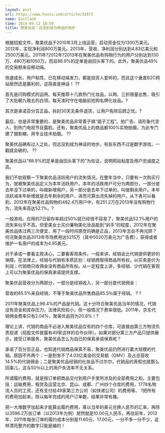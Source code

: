 ```yaml
---
layout: post
url: https://www.huxiu.com/article/31672
name: Eastland
time: 2014-04-12 18:59
title: 聚美优品：远没到成为神话的地步
---
```

根据招股文件，聚美优品于2010年3月上线运营，启动资金仅为1300万美元。2012年，实现净利润800万美元。2013年，营收、净利润分别达到4.83亿美元和2500万美元。2011年?2012年?2013年在聚美优品有购物行为的用户分别达到130万、480万和1050万。而且88.9%的定单是由回头客下的。此外，聚美优品49%的交易额来自移动端。

快速成长、用户粘性、已在移动端发力，都是投资人爱听的，而且这个垂直B2C网站居然还是赢利的，这简直是神话！ ??

首先是闪购模式的运用。每天推荐十几款热门化妆品，以两、三折限量出售，吸引了大批朝九晚五的白领，每天准时守在电脑前抢购名牌化妆品。?

其次是承诺百分百正品，拆封30天无条件退货，让用户免除后顾之忧。?

最后，也是非常重要的，是聚美优品非常善于搞“面子工程”。拍广告、请形象代言人、到热门电视节目露脸。还有，聚美优品上的商品都100%实物拍摄，为此专门建了摄影棚，用专业技术拍摄。 ??

聚美优品确有过人之处，但远没到成为神话的地步。有些东西不过是数字游戏，一戳就会破的。 ??

聚美优品以“88.9%的定单是由回头客下的”为佐证，说明网站粘度及用户忠诚度之高。

我们不妨观察一下聚美优品活跃用户的流失情况。在整年当中，只要有一次购买行为，就被聚美优品定义为本年活跃用户。本年的活跌用户可分为两部分，一部分是去年没下过单的，叫做新增用户，另一部分是去年下过单的，叫做剩余用户。本年活跃减本年新增就是去年剩余的用户，进而可算出流失掉的用户。从下表可以看到，2012年在聚美优品购物的482.4万用户中，有251.2万在2013年没有购物行为，流失率高达52.1%。?

一般游戏、应用的7日留存率超过50%就已经很不容易了，聚美优品52.1%用户的流失率似乎不高。但爱美女士买价廉物美化妆品能到“剁手”的程度，2012年在聚美优品拣过两三次便宜，用了一段时间感觉的确是正品，2013年怎会不再光顾？何况聚美优品2013年市场费用达5215万（其中5020万美元为广告费），获得或者维护一名用户的成本为4.95美元。

对于承诺一要看主观决心，二要看客观条件。一般来讲，经销会比代销提供更好的保障。在法律上，经销与代销有本质区别：经销商取得商品所有权，以买卖差价为利润；代销商只收佣金没有商品所有权。从一定程度上讲，多经销、少代销在客观上可以为聚美优品的保真承诺提供支撑。

聚美优品营收分为两部分，一部分是经销收入，另一部分是代销佣金：

营收的85.5%来自经销，不等于聚美优品所售商品85.5％属于经销。 ? ?

2011年聚美优品上96.4%的产品是代销。这十分符合聚美优品当年的情况，代销没有资金和库存压力，法律风险较小，但一般情况下费率很低。2011年，京东代销佣金费率只有2.04%，聚美优品则为20.8%！?

理论上讲，代销的商品不必进入聚美优品仅有的四个仓库，可直接由第三方物流负责投递（招股文件披露有49家这样的合作伙伴）。如果对部分第三方产品只提供展示，接受订单服务，聚美优品怎么为自已的保真承诺保真呢？

承诺了百分百正品，也知道代销商品保真不易，聚美优品仍然进行着大规模的代销。原因不外两个：一是割舍不了4.03亿美金的交易额（GMV）及占总营收14.5%的代销佣金；二是聚美优品经销的化妆品不过尔尔，代销品的真假也就那么回事儿，这与50％以上的用户失流率不无关系。

所谓履约费用，就是按订单把商品交付到用户手里所涉及的全部费用之和。主要包括：运输费用，租赁及运营北京、昆山、成都、广州四个仓库的费用，1778名物流人员的工资，还有支付给49家第三方公司（如快递公司）的费用等。 ?把所有的费用加起来，除以每年完成的用户订单数，结果非常有趣。

把一大堆数字加起来才能算出履约费用，乘以当年的美元兑换人民币的汇率，再除以3596.2万张订单（以2013年为例）居然就是10.00元人民币。再往前年，2012年、2011年每张订单的履约成本分别是11.60元、17.00元，一分不多一分不少，这样漂亮整齐的数字只能是编的！

